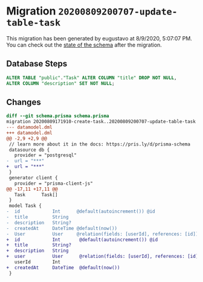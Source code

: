 # Migration `20200809200707-update-table-task`

This migration has been generated by eugustavo at 8/9/2020, 5:07:07 PM.
You can check out the [state of the schema](./schema.prisma) after the migration.

## Database Steps

```sql
ALTER TABLE "public"."Task" ALTER COLUMN "title" DROP NOT NULL,
ALTER COLUMN "description" SET NOT NULL;
```

## Changes

```diff
diff --git schema.prisma schema.prisma
migration 20200809171910-create-task..20200809200707-update-table-task
--- datamodel.dml
+++ datamodel.dml
@@ -2,9 +2,9 @@
 // learn more about it in the docs: https://pris.ly/d/prisma-schema
 datasource db {
   provider = "postgresql"
-  url = "***"
+  url = "***"
 }
 generator client {
   provider = "prisma-client-js"
@@ -17,11 +17,11 @@
   Task      Task[]
 }
 model Task {
-  id            Int      @default(autoincrement()) @id
-  title         String
-  description   String?
-  createdAt     DateTime @default(now())
-  User          User     @relation(fields: [userId], references: [id])
+  id            Int       @default(autoincrement()) @id
+  title         String?
+  description   String
+  user          User      @relation(fields: [userId], references: [id])
   userId        Int
+  createdAt     DateTime  @default(now())
 }
```


